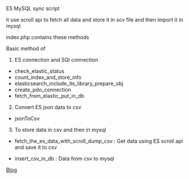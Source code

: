 ES MySQL sync script

it use scroll api to fetch all data and store it in scv file and then import it in mysql

index.php contains these methods

Basic method of 
1) ES connection and SQl connection
  - check_elastic_status
  - count_index_and_store_info
  - elasticsearch_include_its_library_prepare_obj
  - create_pdo_connection
  - fetch_from_elastic_put_in_db


2) Convert ES json data to csv
  - jsonToCsv

3) To store data in csv and then in mysql
 - fetch_the_es_data_with_scroll_dump_csv : Get data using ES scroll api and save it to csv

 - insert_csv_in_db : Data from csv to mysql   

 [Blog](https://dev.to/sahilkashyap64/sync-es-data-with-your-mysql-db-l5b)
